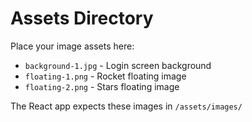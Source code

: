 # Assets Directory

Place your image assets here:

- `background-1.jpg` - Login screen background
- `floating-1.png` - Rocket floating image
- `floating-2.png` - Stars floating image

The React app expects these images in `/assets/images/`
